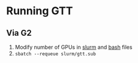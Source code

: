 # Running GTT

## Via G2
1. Modify number of GPUs in [slurm](slurm/gtt.sub) and [bash](gtt-master/model_gtt/run_pl.sh) files
2. `sbatch --requeue slurm/gtt.sub`